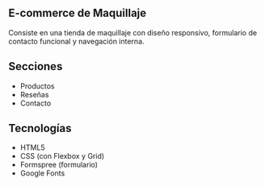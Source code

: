 ## E-commerce de Maquillaje
Consiste en una tienda de maquillaje con diseño responsivo, formulario de contacto funcional y navegación interna.

## Secciones
- Productos
- Reseñas
- Contacto

## Tecnologías
- HTML5
- CSS (con Flexbox y Grid)
- Formspree (formulario)
- Google Fonts
